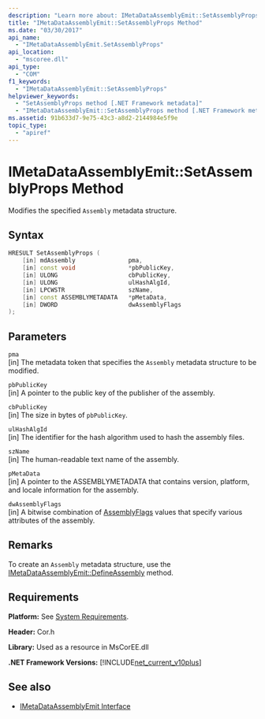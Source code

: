 ```yaml
---
description: "Learn more about: IMetaDataAssemblyEmit::SetAssemblyProps Method"
title: "IMetaDataAssemblyEmit::SetAssemblyProps Method"
ms.date: "03/30/2017"
api_name: 
  - "IMetaDataAssemblyEmit.SetAssemblyProps"
api_location: 
  - "mscoree.dll"
api_type: 
  - "COM"
f1_keywords: 
  - "IMetaDataAssemblyEmit::SetAssemblyProps"
helpviewer_keywords: 
  - "SetAssemblyProps method [.NET Framework metadata]"
  - "IMetaDataAssemblyEmit::SetAssemblyProps method [.NET Framework metadata]"
ms.assetid: 91b633d7-9e75-43c3-a8d2-2144984e5f9e
topic_type: 
  - "apiref"
---
```

# IMetaDataAssemblyEmit::SetAssemblyProps Method

Modifies the specified `Assembly` metadata structure.  
  
## Syntax  
  
```cpp  
HRESULT SetAssemblyProps (  
    [in] mdAssembly               pma,  
    [in] const void               *pbPublicKey,  
    [in] ULONG                    cbPublicKey,  
    [in] ULONG                    ulHashAlgId,  
    [in] LPCWSTR                  szName,  
    [in] const ASSEMBLYMETADATA   *pMetaData,  
    [in] DWORD                    dwAssemblyFlags  
);  
```  
  
## Parameters  

 `pma`  
 [in] The metadata token that specifies the `Assembly` metadata structure to be modified.  
  
 `pbPublicKey`  
 [in] A pointer to the public key of the publisher of the assembly.  
  
 `cbPublicKey`  
 [in] The size in bytes of `pbPublicKey`.  
  
 `ulHashAlgId`  
 [in] The identifier for the hash algorithm used to hash the assembly files.  
  
 `szName`  
 [in] The human-readable text name of the assembly.  
  
 `pMetaData`  
 [in] A pointer to the ASSEMBLYMETADATA that contains version, platform, and locale information for the assembly.  
  
 `dwAssemblyFlags`  
 [in] A bitwise combination of [AssemblyFlags](assemblyflags-enumeration.md) values that specify various attributes of the assembly.  
  
## Remarks  

 To create an `Assembly` metadata structure, use the [IMetaDataAssemblyEmit::DefineAssembly](imetadataassemblyemit-defineassembly-method.md) method.  
  
## Requirements  

 **Platform:** See [System Requirements](../../../docs/framework/get-started/system-requirements.md).  
  
 **Header:** Cor.h  
  
 **Library:** Used as a resource in MsCorEE.dll  
  
 **.NET Framework Versions:** [!INCLUDE[net_current_v10plus](../../../../includes/net-current-v10plus-md.md)]  
  
## See also

- [IMetaDataAssemblyEmit Interface](imetadataassemblyemit-interface.md)
